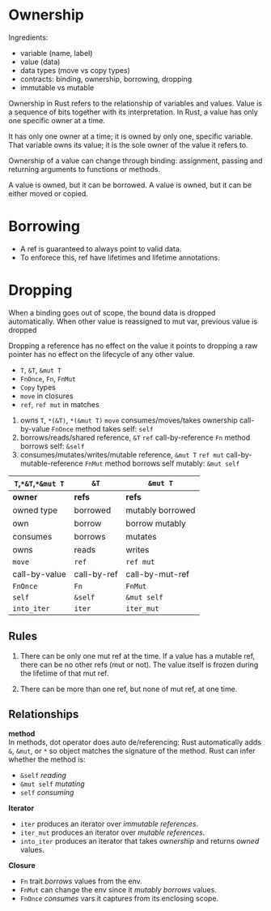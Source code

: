 # Ownership

Ingredients:
- variable (name, label)
- value (data)
- data types (move vs copy types)
- contracts: binding, ownership, borrowing, dropping
- immutable vs mutable












Ownership in Rust refers to the relationship of variables and values. 
Value is a sequence of bits together with its interpretation.
In Rust, a value has only one specific owner at a time.



It has only one owner at a time; it is owned by only one, specific variable.
That variable owns its value; it is the sole owner of the value it refers to.

Ownership of a value can change through binding:
assignment, passing and returning arguments to functions or methods.

A value is owned, but it can be borrowed.
A value is owned, but it can be either moved or copied.

# Borrowing
- A ref is guaranteed to always point to valid data.
- To enforece this, ref have lifetimes and lifetime annotations.


# Dropping
When a binding goes out of scope, the bound data is dropped automatically.
When other value is reassigned to mut var, previous value is dropped

Dropping a reference has no effect on the value it points to
dropping a raw pointer has no effect on the lifecycle of any other value.




- `T`, `&T`, `&mut T`
- `FnOnce`, `Fn`, `FnMut`
- `Copy` types
- `move` in closures
- `ref`, `ref mut` in matches


1. owns `T`, `*(&T)`, `*(&mut T)`
   `move`
   consumes/moves/takes ownership
   call-by-value `FnOnce`
   method takes self: `self`
2. borrows/reads/shared reference, `&T`
   `ref`
   call-by-reference `Fn`
   method borrows self: `&self`
3. consumes/mutates/writes/mutable reference, `&mut T`
   `ref mut`
   call-by-mutable-reference `FnMut`
   method borrows self mutably: `&mut self`



`T`,`*&T`,`*&mut T` | `&T`  | `&mut T`
--------------|-------------|-----------------
**owner**     | **refs**    | **refs**
owned type    | borrowed    | mutably borrowed
own           | borrow      | borrow mutably
consumes      | borrows     | mutates
owns          | reads       | writes
`move`        | `ref`       | `ref mut`
call-by-value | call-by-ref | call-by-mut-ref
`FnOnce`      | `Fn`        | `FnMut`
`self`        | `&self`     | `&mut self`
`into_iter`   | `iter`      | `iter_mut`


## Rules

1. There can be only one mut ref at the time.
   If a value has a mutable ref, there can be no other refs (mut or not).
   The value itself is frozen during the lifetime of that mut ref.

2. There can be more than one ref, but none of mut ref, at one time.


## Relationships

__method__  
In methods, dot operator does auto de/referencing: Rust automatically adds 
`&`, `&mut`, or `*` so object matches the signature of the method.
Rust can infer whether the method is:
- `&self` *reading*
- `&mut self` *mutating*
- `self` *consuming*

__Iterator__  
- `iter`      produces an iterator over *immutable references*.
- `iter_mut`  produces an iterator over *mutable references*.
- `into_iter` produces an iterator that takes *ownership* and returns *owned* values.

__Closure__  
- `Fn`      trait *borrows* values from the env.
- `FnMut`   can change the env since it *mutably borrows* values.
- `FnOnce`  *consumes* vars it captures from its enclosing scope.

